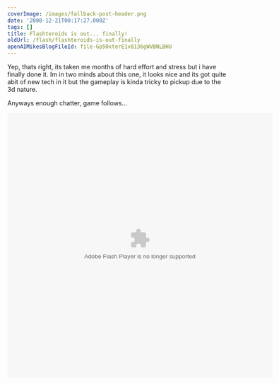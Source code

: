 ```yaml
---
coverImage: /images/fallback-post-header.png
date: '2008-12-21T00:17:27.000Z'
tags: []
title: Flashteroids is out... finally!
oldUrl: /flash/flashteroids-is-out-finally
openAIMikesBlogFileId: file-Gp5OxterE1v8136gWVBNLBHU
---
```


Yep, thats right, its taken me months of hard effort and stress but i have finally done it. Im in two minds about this one, it looks nice and its got quite abit of new tech in it but the gameplay is kinda tricky to pickup due to the 3d nature.

<!-- more -->

Anyways enough chatter, game follows...

<object width="600" height="600" data="https://www.mikecann.blog/projects/flashteroids/Flashteroids3D.swf" type="application/x-shockwave-flash"><param name="name" value="Flashteroids3D" /><param name="src" value="https://www.mikecann.blog/projects/flashteroids/Flashteroids3D.swf" /><param name="bgcolor" value="#ffffff" /></object>
